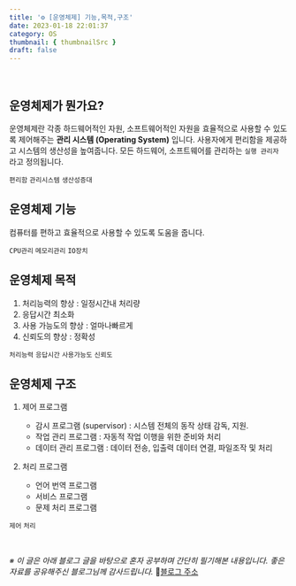 ```yaml
---
title: '⚙️ [운영체제] 기능,목적,구조'
date: 2023-01-18 22:01:37
category: OS
thumbnail: { thumbnailSrc }
draft: false
---
```


<br/>

## 운영체제가 뭔가요?

운영체제란 각종 하드웨어적인 자원, 소프트웨어적인 자원을 효율적으로 사용할 수 있도록 제어해주는 **관리 시스템 (Operating System)** 입니다.
사용자에게 편리함을 제공하고 시스템의 생산성을 높여줍니다.
모든 하드웨어, 소프트웨어를 관리하는 `실행 관리자` 라고 정의됩니다.

`편리함` `관리시스템` `생산성증대` <br/>

## 운영체제 기능

컴퓨터를 편하고 효율적으로 사용할 수 있도록 도움을 줍니다.

`CPU관리` `메모리관리` `IO장치` <br/>

## 운영체제 목적

1.  처리능력의 향상 : 일정시간내 처리량
2.  응답시간 최소화
3.  사용 가능도의 향상 : 얼마나빠르게
4.  신뢰도의 향상 : 정확성

`처리능력` `응답시간` `사용가능도` `신뢰도`
<br/>

## 운영체제 구조

1.  제어 프로그램

    - 감시 프로그램 (supervisor) : 시스템 전체의 동작 상태 감독, 지원.
    - 작업 관리 프로그램 : 자동적 작업 이행을 위한 준비와 처리
    - 데이터 관리 프로그램 : 데이터 전송, 입출력 데이터 연결, 파일조작 및 처리

2.  처리 프로그램
    - 언어 번역 프로그램
    - 서비스 프로그램
    - 문제 처리 프로그램

`제어` `처리`

<br/>

_※ 이 글은 아래 블로그 글을 바탕으로 혼자 공부하며 간단히 필기해본 내용입니다.
좋은 자료를 공유해주신 블로그님께 감사드립니다._
🔗[블로그 주소](https://jhnyang.tistory.com/16)

